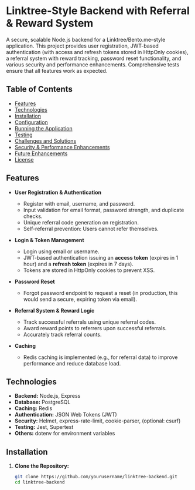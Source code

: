 # Linktree-Style Backend with Referral & Reward System

A secure, scalable Node.js backend for a Linktree/Bento.me–style application. This project provides user registration, JWT-based authentication (with access and refresh tokens stored in HttpOnly cookies), a referral system with reward tracking, password reset functionality, and various security and performance enhancements. Comprehensive tests ensure that all features work as expected.

## Table of Contents

- [Features](#features)
- [Technologies](#technologies)
- [Installation](#installation)
- [Configuration](#configuration)
- [Running the Application](#running-the-application)
- [Testing](#testing)
- [Challenges and Solutions](#challenges-and-solutions)
- [Security & Performance Enhancements](#security--performance-enhancements)
- [Future Enhancements](#future-enhancements)
- [License](#license)

## Features

- **User Registration & Authentication**
  - Register with email, username, and password.
  - Input validation for email format, password strength, and duplicate checks.
  - Unique referral code generation on registration.
  - Self-referral prevention: Users cannot refer themselves.

- **Login & Token Management**
  - Login using email or username.
  - JWT-based authentication issuing an **access token** (expires in 1 hour) and a **refresh token** (expires in 7 days).
  - Tokens are stored in HttpOnly cookies to prevent XSS.

- **Password Reset**
  - Forgot password endpoint to request a reset (in production, this would send a secure, expiring token via email).

- **Referral System & Reward Logic**
  - Track successful referrals using unique referral codes.
  - Award reward points to referrers upon successful referrals.
  - Accurately track referral counts.

- **Caching**
  - Redis caching is implemented (e.g., for referral data) to improve performance and reduce database load.

## Technologies

- **Backend:** Node.js, Express
- **Database:** PostgreSQL
- **Caching:** Redis
- **Authentication:** JSON Web Tokens (JWT)
- **Security:** Helmet, express-rate-limit, cookie-parser, (optional: csurf)
- **Testing:** Jest, Supertest
- **Others:** dotenv for environment variables

## Installation

1. **Clone the Repository:**

   ```bash
   git clone https://github.com/yourusername/linktree-backend.git
   cd linktree-backend
